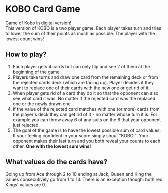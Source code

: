 # KOBO Card Game
Game of Kobo in digital version!  
This version of KOBO is a two player game. Each player takes turn and tries to lower the sum of their points as much as possible. The player with the lowest count wins!

## How to play?
1. Each player gets 4 cards but can only flip and see 2 of them at the beginning of the game.
2. Players take turns and draw one card from the remaining deck or from the rejected cards deck (which are facing up). Player decides if they want to replace one of their cards with the new one or get rid of it.
3. When player gets rid of a card they do it so that the opponent can also see what card it was. No matter if the rejected card was the replaced one or the newly drawn one.
4. If the value of the rejected card matches with one (or more) cards from the player's deck they can get rid of it - no matter whose turn it is. For example you can throw away 6 of any suits on the 6 that your opponent just rejected.
5. The goal of the game is to have the lowest possible sum of card values. If your feeling confident in your score simply shout "KOBO!". Your opponent makes their last turn and you both reveal your counts to each other. **One with the lowest sum wins!**

## What values do the cards have?
Going up from Ace through 2 to 10 ending at Jack, Queen and King the values consecutively go from 1 to 13. There is an exception though: both red Kings' values are 0.